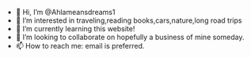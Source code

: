 - 👋 Hi, I’m @Ahlameansdreams1
- 👀 I’m interested in traveling,reading books,cars,nature,long road trips
- 🌱 I’m currently learning this website! 
- 💞️ I’m looking to collaborate on hopefully a business of mine someday. 
- 📫 How to reach me: email is preferred. 

<!---
Ahlameansdreams1/Ahlameansdreams1 is a ✨ special ✨ repository because its `README.md` (this file) appears on your GitHub profile.
You can click the Preview link to take a look at your changes.
--->
